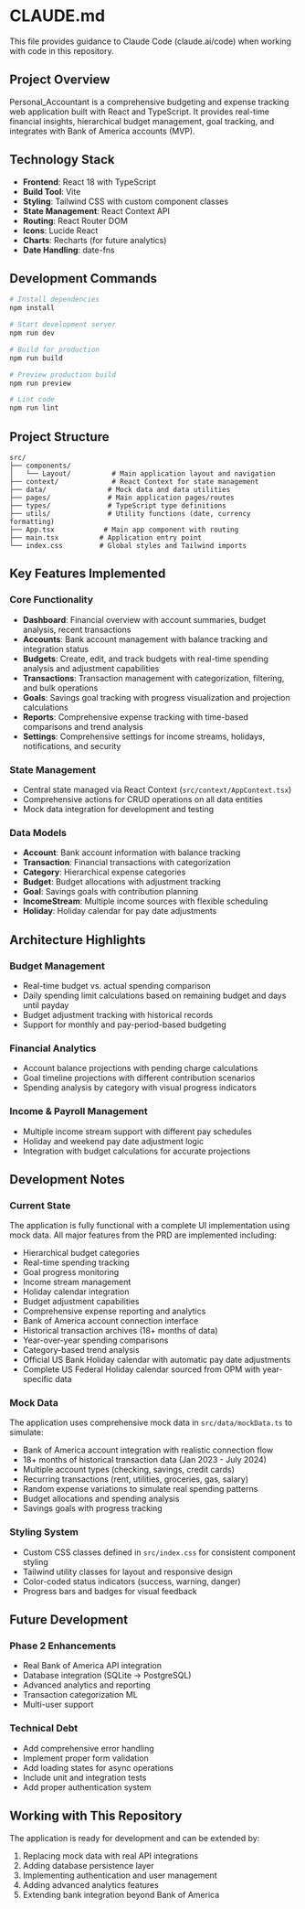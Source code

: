 # CLAUDE.md

This file provides guidance to Claude Code (claude.ai/code) when working with code in this repository.

## Project Overview

Personal_Accountant is a comprehensive budgeting and expense tracking web application built with React and TypeScript. It provides real-time financial insights, hierarchical budget management, goal tracking, and integrates with Bank of America accounts (MVP).

## Technology Stack

- **Frontend**: React 18 with TypeScript
- **Build Tool**: Vite
- **Styling**: Tailwind CSS with custom component classes
- **State Management**: React Context API
- **Routing**: React Router DOM
- **Icons**: Lucide React
- **Charts**: Recharts (for future analytics)
- **Date Handling**: date-fns

## Development Commands

```bash
# Install dependencies
npm install

# Start development server
npm run dev

# Build for production
npm run build

# Preview production build
npm run preview

# Lint code
npm run lint
```

## Project Structure

```
src/
├── components/
│   └── Layout/          # Main application layout and navigation
├── context/             # React Context for state management
├── data/               # Mock data and data utilities
├── pages/              # Main application pages/routes
├── types/              # TypeScript type definitions
├── utils/              # Utility functions (date, currency formatting)
├── App.tsx            # Main app component with routing
├── main.tsx          # Application entry point
└── index.css         # Global styles and Tailwind imports
```

## Key Features Implemented

### Core Functionality
- **Dashboard**: Financial overview with account summaries, budget analysis, recent transactions
- **Accounts**: Bank account management with balance tracking and integration status
- **Budgets**: Create, edit, and track budgets with real-time spending analysis and adjustment capabilities
- **Transactions**: Transaction management with categorization, filtering, and bulk operations
- **Goals**: Savings goal tracking with progress visualization and projection calculations
- **Reports**: Comprehensive expense tracking with time-based comparisons and trend analysis
- **Settings**: Comprehensive settings for income streams, holidays, notifications, and security

### State Management
- Central state managed via React Context (`src/context/AppContext.tsx`)
- Comprehensive actions for CRUD operations on all data entities
- Mock data integration for development and testing

### Data Models
- **Account**: Bank account information with balance tracking
- **Transaction**: Financial transactions with categorization
- **Category**: Hierarchical expense categories
- **Budget**: Budget allocations with adjustment tracking
- **Goal**: Savings goals with contribution planning
- **IncomeStream**: Multiple income sources with flexible scheduling
- **Holiday**: Holiday calendar for pay date adjustments

## Architecture Highlights

### Budget Management
- Real-time budget vs. actual spending comparison
- Daily spending limit calculations based on remaining budget and days until payday
- Budget adjustment tracking with historical records
- Support for monthly and pay-period-based budgeting

### Financial Analytics
- Account balance projections with pending charge calculations
- Goal timeline projections with different contribution scenarios
- Spending analysis by category with visual progress indicators

### Income & Payroll Management
- Multiple income stream support with different pay schedules
- Holiday and weekend pay date adjustment logic
- Integration with budget calculations for accurate projections

## Development Notes

### Current State
The application is fully functional with a complete UI implementation using mock data. All major features from the PRD are implemented including:
- Hierarchical budget categories
- Real-time spending tracking
- Goal progress monitoring
- Income stream management
- Holiday calendar integration
- Budget adjustment capabilities
- Comprehensive expense reporting and analytics
- Bank of America account connection interface
- Historical transaction archives (18+ months of data)
- Year-over-year spending comparisons
- Category-based trend analysis
- Official US Bank Holiday calendar with automatic pay date adjustments
- Complete US Federal Holiday calendar sourced from OPM with year-specific data

### Mock Data
The application uses comprehensive mock data in `src/data/mockData.ts` to simulate:
- Bank of America account integration with realistic connection flow
- 18+ months of historical transaction data (Jan 2023 - July 2024)
- Multiple account types (checking, savings, credit cards)
- Recurring transactions (rent, utilities, groceries, gas, salary)
- Random expense variations to simulate real spending patterns
- Budget allocations and spending analysis
- Savings goals with progress tracking

### Styling System
- Custom CSS classes defined in `src/index.css` for consistent component styling
- Tailwind utility classes for layout and responsive design
- Color-coded status indicators (success, warning, danger)
- Progress bars and badges for visual feedback

## Future Development

### Phase 2 Enhancements
- Real Bank of America API integration
- Database integration (SQLite → PostgreSQL)
- Advanced analytics and reporting
- Transaction categorization ML
- Multi-user support

### Technical Debt
- Add comprehensive error handling
- Implement proper form validation
- Add loading states for async operations
- Include unit and integration tests
- Add proper authentication system

## Working with This Repository

The application is ready for development and can be extended by:
1. Replacing mock data with real API integrations
2. Adding database persistence layer
3. Implementing authentication and user management
4. Adding advanced analytics features
5. Extending bank integration beyond Bank of America